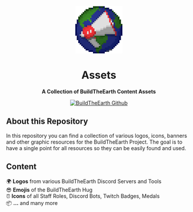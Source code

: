 <br/>
<p align="center">
  <a href="https://github.com/BuildTheEarth/assets">
    <img src="https://github.com/BuildTheEarth/assets/blob/main/images/logos/logo_pr.png?raw=true" alt="Logo" width="128" height="128">
  </a>
</p>
<h1 align="Center">Assets</h1>
<p align="center">
  <b>A Collection of BuildTheEarth Content Assets</b>
 
</p>
<p align="center">
  <a href="https://github.com/BuildTheEarth"><img src="https://go.buildtheearth.net/official-shield" alt="BuildTheEarth Github" ></a>
</p>

## About this Repository

In this repository you can find a collection of various logos, icons, banners and other graphic resources for the BuildTheEarth Project.
The goal is to have a single point for all resources so they can be easily found and used.

## Content
🌍 **Logos** from various BuildTheEarth Discord Servers and Tools <br/>
😎 **Emojis** of the BuildTheEarth Hug<br/>
⏰ **Icons** of all Staff Roles, Discord Bots, Twitch Badges, Medals <br/>
📦 **...** and many more

